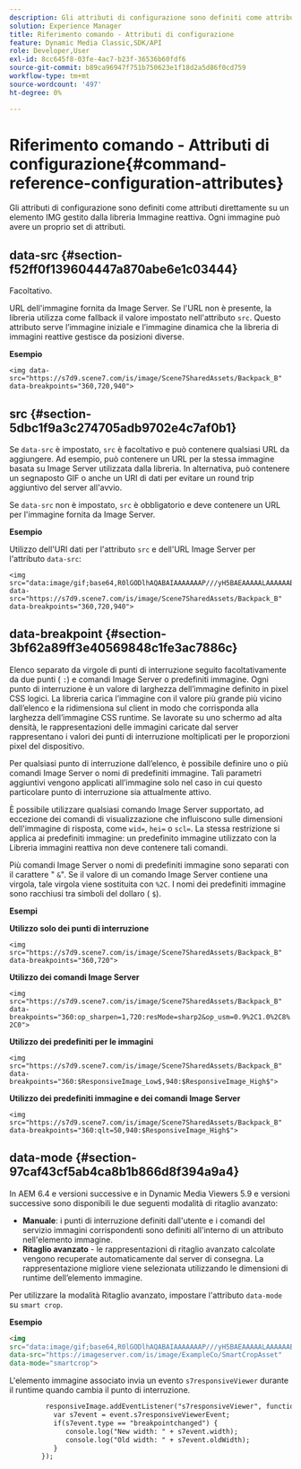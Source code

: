 ```yaml
---
description: Gli attributi di configurazione sono definiti come attributi direttamente su un elemento IMG gestito dalla libreria Immagine reattiva. Ogni immagine può avere un proprio set di attributi.
solution: Experience Manager
title: Riferimento comando - Attributi di configurazione
feature: Dynamic Media Classic,SDK/API
role: Developer,User
exl-id: 8cc645f8-03fe-4ac7-b23f-36536b60fdf6
source-git-commit: b89ca96947f751b750623e1f18d2a5d86f0cd759
workflow-type: tm+mt
source-wordcount: '497'
ht-degree: 0%

---
```


# Riferimento comando - Attributi di configurazione{#command-reference-configuration-attributes}

Gli attributi di configurazione sono definiti come attributi direttamente su un elemento IMG gestito dalla libreria Immagine reattiva. Ogni immagine può avere un proprio set di attributi.

## data-src {#section-f52ff0f139604447a870abe6e1c03444}

Facoltativo.

URL dell&#39;immagine fornita da Image Server. Se l&#39;URL non è presente, la libreria utilizza come fallback il valore impostato nell&#39;attributo `src`. Questo attributo serve l’immagine iniziale e l’immagine dinamica che la libreria di immagini reattive gestisce da posizioni diverse.

**Esempio**

```
<img data-src="https://s7d9.scene7.com/is/image/Scene7SharedAssets/Backpack_B" data-breakpoints="360,720,940">
```

## src {#section-5dbc1f9a3c274705adb9702e4c7af0b1}

Se `data-src` è impostato, `src` è facoltativo e può contenere qualsiasi URL da aggiungere. Ad esempio, può contenere un URL per la stessa immagine basata su Image Server utilizzata dalla libreria. In alternativa, può contenere un segnaposto GIF o anche un URI di dati per evitare un round trip aggiuntivo del server all&#39;avvio.

Se `data-src` non è impostato, `src` è obbligatorio e deve contenere un URL per l&#39;immagine fornita da Image Server.

**Esempio**

Utilizzo dell&#39;URI dati per l&#39;attributo `src` e dell&#39;URL Image Server per l&#39;attributo `data-src`:

```
<img src="data:image/gif;base64,R0lGODlhAQABAIAAAAAAAP///yH5BAEAAAAALAAAAAABAAEAAAIBRAA7" data-src="https://s7d9.scene7.com/is/image/Scene7SharedAssets/Backpack_B" data-breakpoints="360,720,940">
```

## data-breakpoint {#section-3bf62a89ff3e40569848c1fe3ac7886c}

Elenco separato da virgole di punti di interruzione seguito facoltativamente da due punti ( `:`) e comandi Image Server o predefiniti immagine. Ogni punto di interruzione è un valore di larghezza dell’immagine definito in pixel CSS logici. La libreria carica l’immagine con il valore più grande più vicino dall’elenco e la ridimensiona sul client in modo che corrisponda alla larghezza dell’immagine CSS runtime. Se lavorate su uno schermo ad alta densità, le rappresentazioni delle immagini caricate dal server rappresentano i valori dei punti di interruzione moltiplicati per le proporzioni pixel del dispositivo.

Per qualsiasi punto di interruzione dall’elenco, è possibile definire uno o più comandi Image Server o nomi di predefiniti immagine. Tali parametri aggiuntivi vengono applicati all’immagine solo nel caso in cui questo particolare punto di interruzione sia attualmente attivo.

È possibile utilizzare qualsiasi comando Image Server supportato, ad eccezione dei comandi di visualizzazione che influiscono sulle dimensioni dell&#39;immagine di risposta, come `wid=`, `hei=` o `scl=`. La stessa restrizione si applica ai predefiniti immagine: un predefinito immagine utilizzato con la Libreria immagini reattiva non deve contenere tali comandi.

Più comandi Image Server o nomi di predefiniti immagine sono separati con il carattere &quot; `&`&quot;. Se il valore di un comando Image Server contiene una virgola, tale virgola viene sostituita con `%2C`. I nomi dei predefiniti immagine sono racchiusi tra simboli del dollaro ( `$`).

**Esempi**

**Utilizzo solo dei punti di interruzione**

`<img src="https://s7d9.scene7.com/is/image/Scene7SharedAssets/Backpack_B" data-breakpoints="360,720">`

**Utilizzo dei comandi Image Server**

`<img src="https://s7d9.scene7.com/is/image/Scene7SharedAssets/Backpack_B" data-breakpoints="360:op_sharpen=1,720:resMode=sharp2&op_usm=0.9%2C1.0%2C8%2C0">`

**Utilizzo dei predefiniti per le immagini**

`<img src="https://s7d9.scene7.com/is/image/Scene7SharedAssets/Backpack_B" data-breakpoints="360:$ResponsiveImage_Low$,940:$ResponsiveImage_High$">`

**Utilizzo dei predefiniti immagine e dei comandi Image Server**

`<img src="https://s7d9.scene7.com/is/image/Scene7SharedAssets/Backpack_B" data-breakpoints="360:qlt=50,940:$ResponsiveImage_High$">`

## data-mode {#section-97caf43cf5ab4ca8b1b866d8f394a9a4}

In AEM 6.4 e versioni successive e in Dynamic Media Viewers 5.9 e versioni successive sono disponibili le due seguenti modalità di ritaglio avanzato:

* **Manuale**: i punti di interruzione definiti dall&#39;utente e i comandi del servizio immagini corrispondenti sono definiti all&#39;interno di un attributo nell&#39;elemento immagine.
* **Ritaglio avanzato** - le rappresentazioni di ritaglio avanzato calcolate vengono recuperate automaticamente dal server di consegna. La rappresentazione migliore viene selezionata utilizzando le dimensioni di runtime dell’elemento immagine.

Per utilizzare la modalità Ritaglio avanzato, impostare l&#39;attributo `data-mode` su `smart crop`.

**Esempio**

```html {.line-numbers}
<img 
src="data:image/gif;base64,R0lGODlhAQABAIAAAAAAAP///yH5BAEAAAAALAAAAAABAAEAAAIBRAA7" 
data-src="https://imageserver.com/is/image/ExampleCo/SmartCropAsset" 
data-mode="smartcrop">
```

L&#39;elemento immagine associato invia un evento `s7responsiveViewer` durante il runtime quando cambia il punto di interruzione.

```html {.line-numbers}
         responsiveImage.addEventListener("s7responsiveViewer", function (event) { 
           var s7event = event.s7responsiveViewerEvent; 
           if(s7event.type == "breakpointchanged") { 
              console.log("New width: " + s7event.width); 
              console.log("Old width: " + s7event.oldWidth); 
           } 
        });
```
